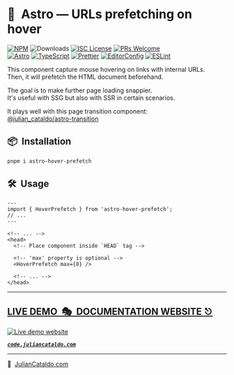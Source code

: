 # 🚀  Astro — URLs prefetching on hover

[![NPM](https://img.shields.io/npm/v/@julian_cataldo/astro-prefetch)](https://www.npmjs.com/package/@julian_cataldo/astro-prefetch)
![Downloads](https://img.shields.io/npm/dt/@julian_cataldo/astro-prefetch.svg)
[![ISC License](https://img.shields.io/npm/l/@julian_cataldo/astro-prefetch)](https://github.com/JulianCataldo/web-garden/blob/develop/LICENSE)
[![PRs Welcome](https://img.shields.io/badge/PRs-welcome-brightgreen.svg)](https://makeapullrequest.com)  
[![Astro](https://img.shields.io/badge/Astro-333333.svg?logo=astro)](https://astro.build)
[![TypeScript](https://img.shields.io/badge/TypeScript-333333.svg?logo=typescript)](http://www.typescriptlang.org/)
[![Prettier](https://img.shields.io/badge/Prettier-333333.svg?logo=prettier)](https://prettier.io)
[![EditorConfig](https://img.shields.io/badge/EditorConfig-333333.svg?logo=editorconfig)](https://editorconfig.org)
[![ESLint](https://img.shields.io/badge/ESLint-3A33D1?logo=eslint)](https://eslint.org)

This component capture mouse hovering on links with internal URLs.  
Then, it will prefetch the HTML document beforehand.

The goal is to make further page loading snappier.  
It's useful with SSG but also with SSR in certain scenarios.

It plays well with this page transition component:  
[@julian_cataldo/astro-transition](https://github.com/JulianCataldo/web-garden/tree/master/app/Transition)

<!-- ## Demo

https://user-images.githubusercontent.com/603498/174425991-7151f1b1-0192-4508-8e6c-3e0d8eabed0d.mp4 -->

## 📦  Installation

```sh
pnpm i astro-hover-prefetch
```

## 🛠  Usage

```astro
---
import { HoverPrefetch } from 'astro-hover-prefetch';
// ...
---
```

```astro
<!-- ... -->
<head>
  <!-- Place component inside `HEAD` tag -->

  <!-- 'max' property is optional -->
  <HoverPrefetch max={8} />

  <!-- ... -->
</head>
```

<div class="git-footer">

---

## [LIVE DEMO  🎭  DOCUMENTATION WEBSITE ⎋](https://code.juliancataldo.com/)

[![Live demo website](https://code.juliancataldo.com/poster.png)](https://code.juliancataldo.com)

**_[`code.juliancataldo.com`](https://code.juliancataldo.com/)_**

---

🔗  [JulianCataldo.com](https://www.juliancataldo.com/)

</div>
